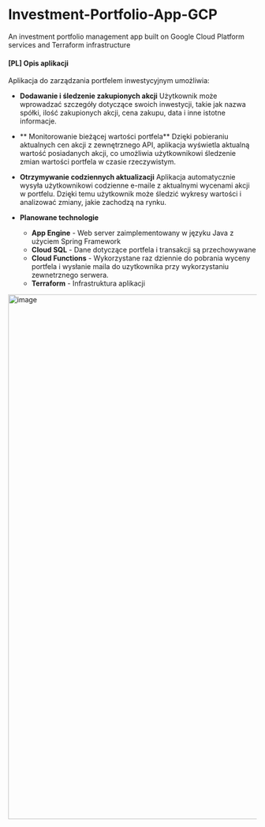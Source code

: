 # Investment-Portfolio-App-GCP
 An investment portfolio management app built on Google Cloud Platform services and Terraform infrastructure

#### [PL] Opis aplikacji
Aplikacja do zarządzania portfelem inwestycyjnym umożliwia:

- **Dodawanie i śledzenie zakupionych akcji** 
Użytkownik może wprowadzać szczegóły dotyczące swoich inwestycji, takie jak nazwa spółki, ilość zakupionych akcji, cena zakupu, data i inne istotne informacje.

- ** Monitorowanie bieżącej wartości portfela** 
Dzięki pobieraniu aktualnych cen akcji z zewnętrznego API, aplikacja wyświetla aktualną wartość posiadanych akcji, co umożliwia użytkownikowi śledzenie zmian wartości portfela w czasie rzeczywistym.

- **Otrzymywanie codziennych aktualizacji** 
Aplikacja automatycznie wysyła użytkownikowi codzienne e-maile z aktualnymi wycenami akcji w portfelu. Dzięki temu użytkownik może śledzić wykresy wartości i analizować zmiany, jakie zachodzą na rynku.

- **Planowane technologie**

	- 	**App Engine** - Web server zaimplementowany w języku Java z użyciem Spring Framework
	- 	**Cloud SQL** - Dane dotyczące portfela i transakcji są przechowywane
	- 	**Cloud Functions** - Wykorzystane raz dziennie do pobrania wyceny portfela i wysłanie maila do uzytkownika przy wykorzystaniu zewnetrznego serwera.
	- 	**Terraform** - Infrastruktura aplikacji

<img width="1061" alt="image" src="https://github.com/wojdylakjr/Investment-Portfolio-App-GCP/assets/62746610/1b41a9a5-d40b-4e27-8b33-6cc8fe9258a7">
